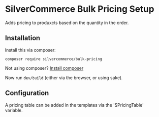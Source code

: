 # SilverCommerce Bulk Pricing Setup

Adds pricing to produxcts based on the quantity in the order.

## Installation

Install this via composer:

    composer require silvercommerce/bulk-pricing

Not using composer? [Install composer](https://getcomposer.org/)

Now run `dev/build` (either via the browser, or using sake).

## Configuration

A pricing table can be added in the templates via the '$PricingTable' variable. 